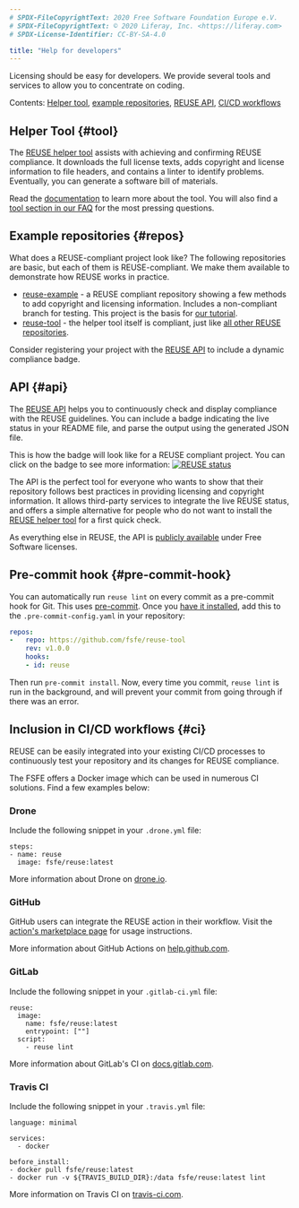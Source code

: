 ```yaml
---
# SPDX-FileCopyrightText: 2020 Free Software Foundation Europe e.V.
# SPDX-FileCopyrightText: © 2020 Liferay, Inc. <https://liferay.com>
# SPDX-License-Identifier: CC-BY-SA-4.0

title: "Help for developers"
---
```


Licensing should be easy for developers. We provide several tools and services to allow you to concentrate on coding.

Contents: [Helper tool](#tool), [example repositories](#repos), [REUSE API](#api), [CI/CD workflows](#ci)


## Helper Tool {#tool}

The [REUSE helper tool](https://git.fsfe.org/reuse/tool) assists with achieving and confirming REUSE compliance. It downloads the full license texts, adds copyright and license information to file headers, and contains a linter to identify problems. Eventually, you can generate a software bill of materials.

Read the [documentation](https://reuse.readthedocs.io) to learn more about the tool. You will also find a [tool section in our FAQ](/faq/#tool) for the most pressing questions.


## Example repositories {#repos}

What does a REUSE-compliant project look like? The following repositories are basic, but each of them is REUSE-compliant. We make them available to demonstrate how REUSE works in practice.

- [reuse-example](https://git.fsfe.org/reuse/example) - a REUSE compliant repository showing a few methods to add copyright and licensing information. Includes a non-compliant branch for testing. This project is the basis for [our tutorial](/tutorial).
- [reuse-tool](https://git.fsfe.org/reuse/tool) - the helper tool itself is compliant, just like [all other REUSE repositories](https://git.fsfe.org/reuse/).

Consider registering your project with the [REUSE API](#api) to include a dynamic compliance badge.


## API {#api}

The [REUSE API](https://api.reuse.software) helps you to continuously check and display compliance with the REUSE guidelines. You can include a badge indicating the live status in your README file, and parse the output using the generated JSON file.

This is how the badge will look like for a REUSE compliant project. You can click on the badge to see more information: [![REUSE status](https://api.reuse.software/badge/git.fsfe.org/reuse/api)](https://api.reuse.software/info/git.fsfe.org/reuse/api)

The API is the perfect tool for everyone who wants to show that their repository follows best practices in providing licensing and copyright information. It allows third-party services to integrate the live REUSE status, and offers a simple alternative for people who do not want to install the [REUSE helper tool](#tool) for a first quick check.

As everything else in REUSE, the API is [publicly available](https://git.fsfe.org/reuse/api) under Free Software licenses.


## Pre-commit hook {#pre-commit-hook}

You can automatically run `reuse lint` on every commit as a pre-commit hook for Git. This uses [pre-commit](https://pre-commit.com/). Once you [have it installed](https://pre-commit.com/#install), add this to the `.pre-commit-config.yaml` in your repository:

```yaml
repos:
-   repo: https://github.com/fsfe/reuse-tool
    rev: v1.0.0
    hooks:
    - id: reuse
```

Then run `pre-commit install`. Now, every time you commit, `reuse lint` is run in the background, and will prevent your commit from going through if there was an error.


## Inclusion in CI/CD workflows {#ci}

REUSE can be easily integrated into your existing CI/CD processes to continuously test your repository and its changes for REUSE compliance.

The FSFE offers a Docker image which can be used in numerous CI solutions. Find a few examples below:

### Drone

Include the following snippet in your `.drone.yml` file:

```
steps:
- name: reuse
  image: fsfe/reuse:latest
```

More information about Drone on [drone.io](https://drone.io).

### GitHub

GitHub users can integrate the REUSE action in their workflow. Visit the [action's marketplace page](https://github.com/marketplace/actions/reuse-compliance-check) for usage instructions.

More information about GitHub Actions on [help.github.com](https://help.github.com/en/actions/automating-your-workflow-with-github-actions).

### GitLab

Include the following snippet in your `.gitlab-ci.yml` file:

```
reuse:
  image:
    name: fsfe/reuse:latest
    entrypoint: [""]
  script:
    - reuse lint
```

More information about GitLab's CI on [docs.gitlab.com](https://docs.gitlab.com/ce/ci/quick_start/).

### Travis CI

Include the following snippet in your `.travis.yml` file:

```
language: minimal

services:
  - docker

before_install:
- docker pull fsfe/reuse:latest
- docker run -v ${TRAVIS_BUILD_DIR}:/data fsfe/reuse:latest lint
```

More information on Travis CI on [travis-ci.com](https://travis-ci.com).
